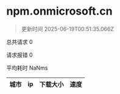 
  # npm.onmicrosoft.cn

  > 更新时间 2025-06-19T00:51:35.066Z
  
  总共请求 0

  请求报错 0

  平均耗时 NaNms

|城市|ip|下载大小|速度|
|-----|----------|---|---|

  
